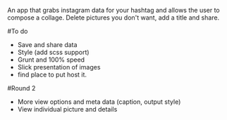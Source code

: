 An app that grabs instagram data for your hashtag and allows the user to compose a collage.  Delete pictures you don't want, add a title and share.

#To do

- Save and share data
- Style (add scss support)
- Grunt and 100% speed
- Slick presentation of images
- find place to put host it.

#Round 2

- More view options and meta data (caption, output style)
- View individual picture and details
